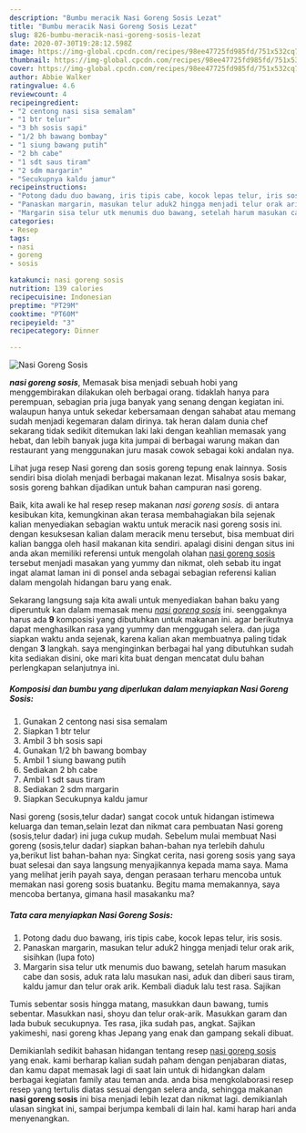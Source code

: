 ```yaml
---
description: "Bumbu meracik Nasi Goreng Sosis Lezat"
title: "Bumbu meracik Nasi Goreng Sosis Lezat"
slug: 826-bumbu-meracik-nasi-goreng-sosis-lezat
date: 2020-07-30T19:28:12.598Z
image: https://img-global.cpcdn.com/recipes/98ee47725fd985fd/751x532cq70/nasi-goreng-sosis-foto-resep-utama.jpg
thumbnail: https://img-global.cpcdn.com/recipes/98ee47725fd985fd/751x532cq70/nasi-goreng-sosis-foto-resep-utama.jpg
cover: https://img-global.cpcdn.com/recipes/98ee47725fd985fd/751x532cq70/nasi-goreng-sosis-foto-resep-utama.jpg
author: Abbie Walker
ratingvalue: 4.6
reviewcount: 4
recipeingredient:
- "2 centong nasi sisa semalam"
- "1 btr telur"
- "3 bh sosis sapi"
- "1/2 bh bawang bombay"
- "1 siung bawang putih"
- "2 bh cabe"
- "1 sdt saus tiram"
- "2 sdm margarin"
- "Secukupnya kaldu jamur"
recipeinstructions:
- "Potong dadu duo bawang, iris tipis cabe, kocok lepas telur, iris sosis."
- "Panaskan margarin, masukan telur aduk2 hingga menjadi telur orak arik, sisihkan (lupa foto)"
- "Margarin sisa telur utk menumis duo bawang, setelah harum masukan cabe dan sosis, aduk rata lalu masukan nasi, aduk dan diberi saus tiram, kaldu jamur dan telur orak arik. Kembali diaduk lalu test rasa. Sajikan"
categories:
- Resep
tags:
- nasi
- goreng
- sosis

katakunci: nasi goreng sosis 
nutrition: 139 calories
recipecuisine: Indonesian
preptime: "PT29M"
cooktime: "PT60M"
recipeyield: "3"
recipecategory: Dinner

---
```



![Nasi Goreng Sosis](https://img-global.cpcdn.com/recipes/98ee47725fd985fd/751x532cq70/nasi-goreng-sosis-foto-resep-utama.jpg)

<b><i>nasi goreng sosis</i></b>, Memasak bisa menjadi sebuah hobi yang menggembirakan dilakukan oleh berbagai orang. tidaklah hanya para perempuan, sebagian pria juga banyak yang senang dengan kegiatan ini. walaupun hanya untuk sekedar kebersamaan dengan sahabat atau memang sudah menjadi kegemaran dalam dirinya. tak heran dalam dunia chef sekarang tidak sedikit ditemukan laki laki dengan keahlian memasak yang hebat, dan lebih banyak juga kita jumpai di berbagai warung makan dan restaurant yang menggunakan juru masak cowok sebagai koki andalan nya.

Lihat juga resep Nasi goreng dan sosis goreng tepung enak lainnya. Sosis sendiri bisa diolah menjadi berbagai makanan lezat. Misalnya sosis bakar, sosis goreng bahkan dijadikan untuk bahan campuran nasi goreng.

Baik, kita awali ke hal resep resep makanan <i>nasi goreng sosis</i>. di antara kesibukan kita, kemungkinan akan terasa membahagiakan bila sejenak kalian menyediakan sebagian waktu untuk meracik nasi goreng sosis ini. dengan kesuksesan kalian dalam meracik menu tersebut, bisa membuat diri kalian bangga oleh hasil makanan kita sendiri. apalagi disini dengan situs ini anda akan memiliki referensi untuk mengolah olahan <u>nasi goreng sosis</u> tersebut menjadi masakan yang yummy dan nikmat, oleh sebab itu ingat ingat alamat laman ini di ponsel anda sebagai sebagian referensi kalian dalam mengolah hidangan baru yang enak.


Sekarang langsung saja kita awali untuk menyediakan bahan baku yang diperuntuk kan dalam memasak menu <u><i>nasi goreng sosis</i></u> ini. seenggaknya harus ada <b>9</b> komposisi yang dibutuhkan untuk makanan ini. agar berikutnya dapat menghasilkan rasa yang yummy dan menggugah selera. dan juga siapkan waktu anda sejenak, karena kalian akan membuatnya paling tidak dengan <b>3</b> langkah. saya menginginkan berbagai hal yang dibutuhkan sudah kita sediakan disini, oke mari kita buat dengan mencatat dulu bahan perlengkapan selanjutnya ini.

<!--inarticleads1-->

##### Komposisi dan bumbu yang diperlukan dalam menyiapkan Nasi Goreng Sosis:

1. Gunakan 2 centong nasi sisa semalam
1. Siapkan 1 btr telur
1. Ambil 3 bh sosis sapi
1. Gunakan 1/2 bh bawang bombay
1. Ambil 1 siung bawang putih
1. Sediakan 2 bh cabe
1. Ambil 1 sdt saus tiram
1. Sediakan 2 sdm margarin
1. Siapkan Secukupnya kaldu jamur


Nasi goreng (sosis,telur dadar) sangat cocok untuk hidangan istimewa keluarga dan teman,selain lezat dan nikmat cara pembuatan Nasi goreng (sosis,telur dadar) ini juga cukup mudah. Sebelum mulai membuat Nasi goreng (sosis,telur dadar) siapkan bahan-bahan nya terlebih dahulu ya,berikut list bahan-bahan nya: Singkat cerita, nasi goreng sosis yang saya buat selesai dan saya langsung menyajikannya kepada mama saya. Mama yang melihat jerih payah saya, dengan perasaan terharu mencoba untuk memakan nasi goreng sosis buatanku. Begitu mama memakannya, saya mencoba bertanya, gimana hasil masakanku ma? 

<!--inarticleads2-->

##### Tata cara menyiapkan Nasi Goreng Sosis:

1. Potong dadu duo bawang, iris tipis cabe, kocok lepas telur, iris sosis.
1. Panaskan margarin, masukan telur aduk2 hingga menjadi telur orak arik, sisihkan (lupa foto)
1. Margarin sisa telur utk menumis duo bawang, setelah harum masukan cabe dan sosis, aduk rata lalu masukan nasi, aduk dan diberi saus tiram, kaldu jamur dan telur orak arik. Kembali diaduk lalu test rasa. Sajikan


Tumis sebentar sosis hingga matang, masukkan daun bawang, tumis sebentar. Masukkan nasi, shoyu dan telur orak-arik. Masukkan garam dan lada bubuk secukupnya. Tes rasa, jika sudah pas, angkat. Sajikan yakimeshi, nasi goreng khas Jepang yang enak dan gampang sekali dibuat. 

Demikianlah sedikit bahasan hidangan tentang resep <u>nasi goreng sosis</u> yang enak. kami berharap kalian sudah paham dengan penjabaran diatas, dan kamu dapat memasak lagi di saat lain untuk di hidangkan dalam berbagai kegiatan family atau teman anda. anda bisa mengkolaborasi resep resep yang tertulis diatas sesuai dengan selera anda, sehingga makanan <b>nasi goreng sosis</b> ini bisa menjadi lebih lezat dan nikmat lagi. demikianlah ulasan singkat ini, sampai berjumpa kembali di lain hal. kami harap hari anda menyenangkan.

